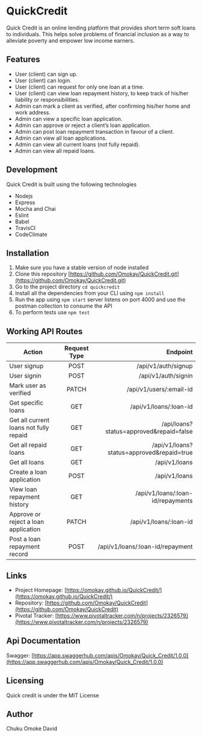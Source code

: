 # QuickCredit
  Quick Credit is an online lending platform that provides short term soft loans to individuals. This
  helps solve problems of financial inclusion as a way to alleviate poverty and empower low
  income earners.
## Features
   + User (client) can sign up.
   + User (client) can login.
   + User (client) can request for only one loan at a time.
   + User (client) can view loan repayment history, to keep track of his/her liability or
    responsibilities.
   + Admin can mark a client as verified, after confirming his/her home and work address.
   + Admin can view a specific loan application.
   + Admin can approve or reject a client’s loan application.
   + Admin can post loan repayment transaction in favour of a client.
   + Admin can view all loan applications.
   + Admin can view all current loans (not fully repaid).
   + Admin can view all repaid loans.
## Development
   Quick Credit is built using the following technologies
   + Nodejs
   + Express
   + Mocha and Chai
   + Eslint
   + Babel
   + TravisCI
   + CodeClimate
## Installation
   1. Make sure you have a stable version of node installed
   2. Clone this repository [https://github.com/Omokay/QuickCredit.git](https://github.com/Omokay/QuickCredit.git)
   3. Go to the project directory `cd quickcredit`
   4. Install all the dependencies from your CLI using `npm install`
   5. Run the app using `npm start` server listens on port 4000 and use the postman collection to consume the API
   6. To perform tests use `npm test`
## Working API Routes
  | Action        | Request Type           | Endpoint  |
  | ------------- |:-------------:| -----:|
  |   User signup   |   POST    |  /api/v1/auth/signup  |
  |   User signin   |  POST     | /api/v1/auth/signin   |
  |   Mark user as verified   |  PATCH     | /api/v1/users/:email-id   |
  |   Get specific loans   | GET      | /api/v1/loans/:loan-id   |
  |   Get all current loans not fully repaid   |  GET     | /api/loans?status=approved&repaid=false   |
  |  Get all repaid loans    |  GET     | /api/v1/loans?status=approved&repaid=true   |
  |  Get all loans    |  GET     | /api/v1/loans   |
  |  Create a loan application    | POST      | /api/v1/loans   |
  |  View loan repayment history    |  GET     | /api/v1/loans/:loan-id/repayments   |
  |  Approve or reject a loan application    |  PATCH     | /api/v1/loans/:loan-id   |
  |  Post a loan repayment record    | POST      | /api/v1/loans/:loan-id/repayment   |

## Links
   + Project Homepage: [https://omokay.github.io/QuickCredit/](https://omokay.github.io/QuickCredit/)
   + Repository: [https://github.com/Omokay/QuickCredit](https://github.com/Omokay/QuickCredit)
   + Pivotal Tracker: [https://www.pivotaltracker.com/n/projects/2326579](https://www.pivotaltracker.com/n/projects/2326579)
## Api Documentation
   Swagger: [https://app.swaggerhub.com/apis/Omokay/Quick_Credit/1.0.0](https://app.swaggerhub.com/apis/Omokay/Quick_Credit/1.0.0)
## Licensing 
   Quick credit is under the MIT License
## Author
   Chuku Omoke David
